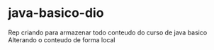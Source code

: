 # java-basico-dio
Rep criando para armazenar todo conteudo do curso de java basico
Alterando o conteudo de forma local
